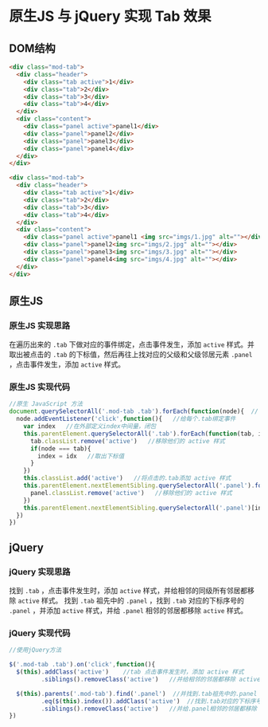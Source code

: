 # 原生JS 与 jQuery 实现 Tab 效果

## DOM结构
```HTML
<div class="mod-tab">
  <div class="header">
    <div class="tab active">1</div>
    <div class="tab">2</div>
    <div class="tab">3</div>
    <div class="tab">4</div>
  </div>
  <div class="content">
    <div class="panel active">panel1</div>
    <div class="panel">panel2</div>
    <div class="panel">panel3</div>
    <div class="panel">panel4</div>
  </div>
</div>

<div class="mod-tab">
  <div class="header">
    <div class="tab active">1</div>
    <div class="tab">2</div>
    <div class="tab">3</div>
    <div class="tab">4</div>
  </div>
  <div class="content">
    <div class="panel active">panel1 <img src="imgs/1.jpg" alt=""></div>
    <div class="panel">panel2<img src="imgs/2.jpg" alt=""></div>
    <div class="panel">panel3<img src="imgs/3.jpg" alt=""></div>
    <div class="panel">panel4<img src="imgs/4.jpg" alt=""></div>
  </div>
</div>
```
## 原生JS
### 原生JS 实现思路
在遍历出来的 `.tab` 下做对应的事件绑定，点击事件发生，添加 `active` 样式。并取出被点击的 `.tab` 的下标值，然后再往上找对应的父级和父级邻居元素 `.panel` ，点击事件发生，添加 `active` 样式。

### 原生JS 实现代码
```JavaScript
//原生 JavaScript 方法
document.querySelectorAll('.mod-tab .tab').forEach(function(node){  // 遍历所有.tab
  node.addEventListener('click',function(){   //给每个.tab绑定事件
    var index   //在外部定义index中间量，闭包
    this.parentElement.querySelectorAll('.tab').forEach(function(tab, idx){  //找到.tab上面一个父级.header然后再筛选里面的所有.tab
      tab.classList.remove('active')   //移除他们的 active 样式
      if(node === tab){
        index = idx   //取出下标值
      }
    })
    this.classList.add('active')   //将点击的.tab添加 active 样式
    this.parentElement.nextElementSibling.querySelectorAll('.panel').forEach(function(panel){  //返回父级.header，再通过.nextElementSibling找到.content，并遍历所有的.panel
      panel.classList.remove('active')   //移除他们的 active 样式
    })
    this.parentElement.nextElementSibling.querySelectorAll('.panel')[index].classList.add('active')  //取之前拿到的下标index，并给.tab下标对应的.panel添加 active 样式
  })
})
```
## jQuery
### jQuery 实现思路
找到 `.tab` ，点击事件发生时，添加 `active` 样式，并给相邻的同级所有邻居都移除 `active` 样式。
找到 `.tab` 祖先中的 `.panel` ，找到 `.tab` 对应的下标序号的 `.panel` ，并添加 `active` 样式，并给 `.panel` 相邻的邻居都移除 `active` 样式。

### jQuery 实现代码
```JavaScript
//使用jQuery方法

$('.mod-tab .tab').on('click',function(){
  $(this).addClass('active')    //tab 点击事件发生时，添加 active 样式
         .siblings().removeClass('active')   //并给相邻的邻居都移除 active 样式

  $(this).parents('.mod-tab').find('.panel')  //并找到.tab祖先中的.panel
         .eq($(this).index()).addClass('active')  //找到.tab对应的下标序号的.panel，并添加 active 样式
         .siblings().removeClass('active')   //并给.panel相邻的邻居都移除 active 样式
})
```
